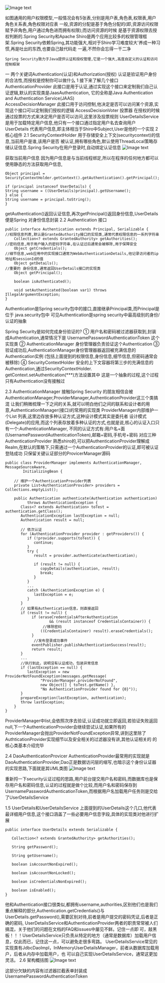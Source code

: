 ![Image text](https://github.com/developerxiaofeng/Spring-Security/blob/master/src/main/resources/static/666.png)

   如图通用的用户权限模型,一般情况会有5张表,分别是用户表,角色表,权限表,用户角色关系表,角色权限对应表
一般,资源的分配是基于角色分配的(即,资源访问权限赋予非角色,用户通过角色进而拥有权限);而访问资源的时候
是基于资源权限去授权判断的.Spring Security和Apache Shiro是两个应用比较多的权限管理框架.Spring 
Security依赖Spring,其功能强大,相对于Shiro学习难度较大'养成一种习惯,再是吐出的东西,也要自己敲代码走
一遍,不然你会忘得一干二净

    Spring Security致力于Java提供认证和授权管理,它是一个强大,高度自定义的认证和访问控制框架
一  两个关键词Authentication(认证)和Authorization(授权)
    认证是验证用户身份的合法性,而授权是控制你可以做什么
1 接下来了解几个接口
        AuthenticationProvider
        此接口是用于认证,通过实现这个接口来定制我们自己认证逻辑,默认的实现类是JaasAuthentication,
    它的全称是Java Authentication and Authentication Service(JAAS)           
        AccessDecisionManager
        此接口用于访问控制,他决定是否可以访问某个资源,实现这个接口可以定制我们授权的逻辑
        AccessDecisionVoter 投票器
        在授权的时候通过投票的方式来决定用户是否可以访问,这里涉及投票规则
        UserDetailsService
        是用于加载特定用户信息,他只有一个接口通过指定用户名去查询用户
        UserDetails
        代表用户信息,即主体相当于Shiro中Subject,User是他的一个实现
2 核心组件
2.1  SecurityContextHolder  用于存储安全上下文(securitycontext)的信息,当前用户是谁,该用户是否
    被认证,拥有哪些角色,默认使用ThreadLocal策略存储认证信息.Spring Security在用户登录时,自动绑定认证信息
![Image text](https://github.com/developerxiaofeng/Spring-Security/blob/master/src/main/resources/static/777.png)

  获取当前用户信息
    因为用户信息是与当前线程绑定,所以在程序的任何地方都可以使用静态的方法获取用户信息,
    
    Object principal = SecurityContextHolder.getContext().getAuthentication().getPrincipal();
    
    if (principal instanceof UserDetails) {
    String username = ((UserDetails)principal).getUsername();
    } else {
    String username = principal.toString();
    }
   getAuthentication()返回认证信息,再次getPrincipal()返回身份信息,UserDetails便是Spring
 对身份信息封装
2.2 Authentication 接口

    public interface Authentication extends Principal, Serializable {
    //权限信息列表,默认是GrantedAuthority接口的实现类,通常代表权限信息的一系列字符串
        Collection<? extends GrantedAuthority> getAuthorities();
    //密码信息,用于用户输入的密码字符串,在认证过后通常会被移除,用于保障安全
        Object getCredentials();
    //细节信息,web应用中的实现接口通常为WebAuthenticationDetails,他记录访问者的ip地址和sessionId的值
        Object getDetails();
    //重要的 身份信息,通常返回UserDetails接口的实现类
        Object getPrincipal();
    
        boolean isAuthenticated();
    
        void setAuthenticated(boolean var1) throws IllegalArgumentException;
    }
   Authentication是Spring security包中的接口,直接继承Principal类,而Principal是位于 java.security包中
  可见Authentication是spring security中最高级别的身份/认证的抽象

Spring Security是如何完成身份验证的?
① 用户名和密码被过滤器获取到,封装成Authentication,通常情况下是 UsernamePasswordAuthenticationToken 这个实现类
② AuthenticationManager  身份管理器负责验证这个Authentication
③ 验证成功后,AuthenticationManager身份管理器器返回被充满信息的Authentication实例
 (包括上面提到的权限信息,身份信息,细节信息,但密码通常会被移除)
④ SecurityContextHolder 安全的上下文容器将第三步的充满信息的Authentication,通过SecurityContextHolder.
getContext.setAuthentication(***)方法设置其中
这是一个抽象的过程,这个过程只有Authentication没有接触过

2.3 AuthenticationManager
   接触Spring Security 的朋友相信会被AuthenticationManager,ProviderManager,AuthenticationProvider这三个类搞混
让我们稍微梳理一下之间的关系,就可以明白他们之间的联系和设计者的用意,AuthenticationManager(接口)的常用的实现类
ProviderManager内部维护一个List<AuthenticationProvider> 列表,这里边存放多种认证方式,这种设计模式其实是委托者
设计模式(Delegate)的应用,而这个列表存放着多种认证的方式,也就是说,核心的认证入口只有一个:AuthenticationManager,
不同的认证方式有:用户名+面(UsernamePasswordAuthenticationToken),邮箱+密码,手机号+密码 对应三种AuthenticationProvider
熟悉shiro的,可以把AuthenticationProvider理解成Realm,在默认的策略下,只需通过一个AuthenticationProvider的认证,即可被认证登陆成功
    只保留关键认证部分的ProvicerManager源码

    public class ProviderManager implements AuthenticationManager, MessageSourceAware,
    		InitializingBean {
    
        // 维护一个AuthenticationProvider列表
        private List<AuthenticationProvider> providers = Collections.emptyList();
              
        public Authentication authenticate(Authentication authentication)
              throws AuthenticationException {
           Class<? extends Authentication> toTest = authentication.getClass();
           AuthenticationException lastException = null;
           Authentication result = null;
    
           // 依次认证
           for (AuthenticationProvider provider : getProviders()) {
              if (!provider.supports(toTest)) {
                 continue;
              }
              try {
                 result = provider.authenticate(authentication);
    
                 if (result != null) {
                    copyDetails(authentication, result);
                    break;
                 }
              }
              ...
              catch (AuthenticationException e) {
                 lastException = e;
              }
           }
           // 如果有Authentication信息，则直接返回
           if (result != null) {
    			if (eraseCredentialsAfterAuthentication
    					&& (result instanceof CredentialsContainer)) {
                  	 //移除密码
    				((CredentialsContainer) result).eraseCredentials();
    			}
                 //发布登录成功事件
    			eventPublisher.publishAuthenticationSuccess(result);
    			return result;
    	   }
    	   ...
           //执行到此，说明没有认证成功，包装异常信息
           if (lastException == null) {
              lastException = new ProviderNotFoundException(messages.getMessage(
                    "ProviderManager.providerNotFound",
                    new Object[] { toTest.getName() },
                    "No AuthenticationProvider found for {0}"));
           }
           prepareException(lastException, authentication);
           throw lastException;
        }
    }
    
 ProviderManager中list,会依照次序去验证,认证成功就立即返回,若验证失败返回null,下一个AuthenticationProvider会继续尝试认证,如果所有的
 ProviderManager会抛出ProviderNotFoundException异常,讲到这里除了AuthticationProvider实现细节以及安全相关的过滤器没有讲,其他认证相关的
 的核心类基本介绍完毕
 
 2.4 DaoAuthenticationProvicer
 AuthenticationProvider最常用的实现就是DaoAuthenticationProvider,Dao正是数据访问层的缩写,也暗示这个身份认证器的实现思路,下面就是其UML类图
![Image text](https://github.com/developerxiaofeng/Spring-Security/blob/master/src/main/resources/static/111.png)

重新捋一下security认证过程的思路,用户前台提交用户名和密码,而数据库也是保存用户名和密码信息,认证的过程就是做个比较,而用户名和密码保存到
UsernamePasswordAuthenticationToken,而根据用户名加载用户任务则是交给了UserDetailsService


1.5  UserDetails和UserDetailsService
上面提到的UserDetails这个几口,他代表最详细用户信息,这个接口涵盖了一些必要用户信息字段,具体的实现类对他进行扩展

    public interface UserDetails extends Serializable {
    
       Collection<? extends GrantedAuthority> getAuthorities();
    
       String getPassword();
    
       String getUsername();
    
       boolean isAccountNonExpired();
    
       boolean isAccountNonLocked();
    
       boolean isCredentialsNonExpired();
    
       boolean isEnabled();
    }
    
  他和Authentication接口很类似,都拥有username,authorities,区别他们也是我们重点解释的部分,Authentication.getCredentials()与
 UserDetails.getPassword(),需要区别对待,前者是用户提交的密码凭证,后者是正确的密码,
UserDetailsService和AuthenticationProvider两者的职责常常被人们搞混，关于他们的问题在文档的FAQ和issues中屡见不鲜。记住一点即
可，敲黑板！！！UserDetailsService只负责从特定的地方（通常是数据库）加载用户信息，仅此而已，记住这一点，可以避免走很多弯路。
UserDetailsService常见的实现类有JdbcDaoImpl，InMemoryUserDetailsManager，前者从数据库加载用户，后者从内存中加载用户，也
可以自己实现UserDetailsService，通常这更加灵活。
2.6 架构概括图
![Image text](https://github.com/developerxiaofeng/Spring-Security/blob/master/src/main/resources/static/222.png)

这部分欠缺的内容有过滤器拦截表单封装成UsernamePasswordAuthenticationToken


